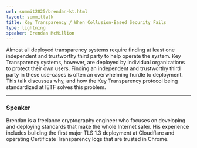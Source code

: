 ```yaml
---
url: summit2025/brendan-kt.html
layout: summittalk
title: Key Transparency / When Collusion-Based Security Fails
type: lightning
speaker: Brendan McMillion
---
```


<div class="font-google font-medium">

Almost all deployed transparency systems require finding at least one
independent and trustworthy third party to help operate the system. Key
Transparency systems, however, are deployed by individual organizations to
protect their own users. Finding an independent and trustworthy third party in
these use-cases is often an overwhelming hurdle to deployment. This talk
discusses why, and how the Key Transparency protocol being standardized at IETF
solves this problem.

---

### Speaker

Brendan is a freelance cryptography engineer who focuses on developing and
deploying standards that make the whole Internet safer. His experience includes
building the first major TLS 1.3 deployment at Cloudflare and operating
Certificate Transparency logs that are trusted in Chrome.

</div>
